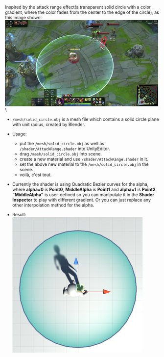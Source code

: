 Inspired by the attack range effect(a transparent solid circle with a color gradient, where the color fades from the center to the edge of the circle), as this image shown:\
<img src="./images/lol-range-info.jpg" style="width:500px;"/>\

- `/mesh/solid_circle.obj` is a mesh file which contains a solid circle plane with unit radius, created by Blender.

- Usage:
	- put the `/mesh/solid_circle.obj` as well as `/shader/AttackRange.shader` into UnityEditor.
	- drag `/mesh/solid_circle.obj` into scene.
	- create a new material and use `/shader/AttackRange.shader` in it.
	- set the above new material to the `/mesh/solid_circle.obj` in the scene.
	- voilà, c'est tout.

- Currently the shader is using Quadratic Bezier curves for the alpha, where **alpha=0** is **Point0**, **MiddleAlpha** is **Point1** and **alpha=1** is **Point2**. **"MiddleAlpha"** is user-defined so you can manipulate it in the **Shader Inspector** to play with different gradient. Or you can just replace any other interpolation method for the alpha.

- Result:\
![img2](./images/result.png)